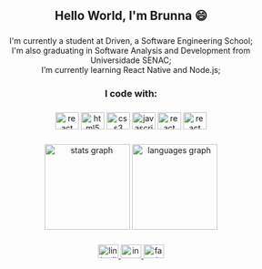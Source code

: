 <h2 align="center">Hello World, I'm Brunna 😄</h2>

###

<p align="center">I'm currently a student at Driven, a Software Engineering School;<br>I'm also graduating in Software Analysis and Development from Universidade SENAC;<br>I’m currently learning React Native and Node.js;</p>

###

<h3 align="center">I code with:</h3>

###

<div align="center">
  <img src="https://cdn.jsdelivr.net/gh/devicons/devicon/icons/vscode/vscode-original.svg" height="30" width="41" alt="react logo"  />
  <img src="https://cdn.jsdelivr.net/gh/devicons/devicon/icons/html5/html5-original.svg" height="30" width="41" alt="html5 logo"  />
  <img src="https://cdn.jsdelivr.net/gh/devicons/devicon/icons/css3/css3-original.svg" height="30" width="41" alt="css3 logo"  />
  <img src="https://cdn.jsdelivr.net/gh/devicons/devicon/icons/javascript/javascript-original.svg" height="30" width="41" alt="javascript logo"  />
  <img src="https://cdn.jsdelivr.net/gh/devicons/devicon/icons/react/react-original.svg" height="30" width="41" alt="react logo"  />
  <img src="https://cdn.jsdelivr.net/gh/devicons/devicon/icons/nodejs/nodejs-original.svg" height="30" width="41" alt="react logo"  />
</div>

###

<div align="center">
  <img src="https://github-readme-stats.vercel.app/api?username=brunnaserafina" height="150" alt="stats graph"  />
  <img src="https://github-readme-stats.vercel.app/api/top-langs/?username=brunnaserafina" height="150" alt="languages graph"  />
</div>

###

<div align="center">
  <a href="https:/www.linkedin.com/in/brunna-serafina" target="_blank">
    <img src="https://raw.githubusercontent.com/maurodesouza/profile-readme-generator/master/src/assets/icons/social/linkedin/default.svg" width="36" height="24" alt="linkedin logo"  />
  </a>
  <a href="https://www.instagram.com/brunnaserafina/" target="_blank">
    <img src="https://raw.githubusercontent.com/maurodesouza/profile-readme-generator/master/src/assets/icons/social/instagram/default.svg" width="36" height="24" alt="instagram logo"  />
  </a>
  <a href="https://www.facebook.com/brunnaserafina" target="_blank">
    <img src="https://raw.githubusercontent.com/maurodesouza/profile-readme-generator/master/src/assets/icons/social/facebook/default.svg" width="36" height="24" alt="facebook logo"  />
  </a>
</div>

###
